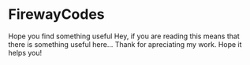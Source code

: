 # FirewayCodes
Hope you find something useful
Hey, if you are reading this means that there is something useful here... Thank for apreciating my work. Hope it helps you!
